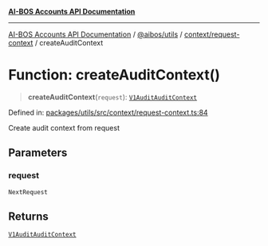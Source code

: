 [**AI-BOS Accounts API Documentation**](../../../../../README.md)

***

[AI-BOS Accounts API Documentation](../../../../../README.md) / [@aibos/utils](../../../README.md) / [context/request-context](../README.md) / createAuditContext

# Function: createAuditContext()

> **createAuditContext**(`request`): [`V1AuditAuditContext`](../../../types/interfaces/V1AuditAuditContext.md)

Defined in: [packages/utils/src/context/request-context.ts:84](https://github.com/pohlai88/accounts/blob/48103fb36d28b2b9bfb33472b6de2f719773cde9/packages/utils/src/context/request-context.ts#L84)

Create audit context from request

## Parameters

### request

`NextRequest`

## Returns

[`V1AuditAuditContext`](../../../types/interfaces/V1AuditAuditContext.md)

